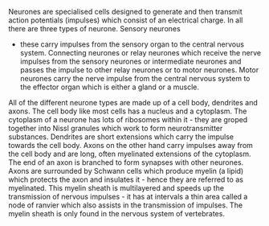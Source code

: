 Neurones are specialised cells designed to generate and then transmit action potentials (impulses)
which consist of an electrical charge. In all there are three types of neurone. Sensory neurones
- these carry impulses from the sensory organ to the central nervous system. Connecting neurones or
relay neurones which receive the nerve impulses from the sensory neurones or intermediate neurones
and passes the impulse to other relay neurones or to motor neurones. Motor neurones carry the
nerve impulse from the central nervous system to the effector organ which is either a gland or
a muscle.

All of the different neurone types are made up of a cell body, dendrites and axons. The cell body
like most cells has a nucleus and a cytoplasm. The cytoplasm of a neurone has lots of ribosomes
within it - they are groped together into Nissl granules which work to form neurotransmitter
substances. Dendrites are short extensions which carry the impulse towards the cell body. Axons
on the other hand carry impulses away from the cell body and are long, often myelinated extensions
of the cytoplasm. The end of an axon is branched to form synapses with other neurones. Axons
are surrounded by Schwann cells which produce myelin (a lipid) which protects the axon and
insulates it - hence they are referred to as myelinated. This myelin sheath is multilayered and
speeds up the transmission of nervous impulses - it has at intervals a thin area called a node of
ranvier which also assists in the transmission of impulses. The myelin sheath is only found in the
nervous system of vertebrates.